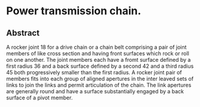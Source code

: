 # Power transmission chain.

## Abstract
A rocker joint 18 for a drive chain or a chain belt comprising a pair of joint members of like cross section and having front surfaces which rock or roll on one another. The joint members each have a fromt surface defined by a first radius 36 and a back surface defined by a second 42 and a third radius 45 both progressively smaller than the first radius. A rocker joint pair of members fits into each group of aligned apertures in the inter leaved sets of links to join the links and permit articulation of the chain. The link apertures are generally round and have a surface substantially engaged by a back surface of a pivot member.